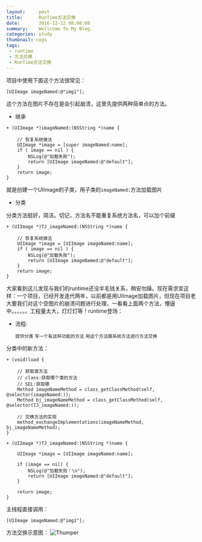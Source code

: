 ```yaml
---
layout:     post
title:      RunTime方法交换
date:       2016-12-12 08:08:08
summary:    Wellcome To My Blog.
categories: study
thumbnail: cogs
tags:
 - runtime
 - 方法交换
 - RunTime方法交换
---
```

项目中使用下面这个方法很常见：

```
[UIImage imageNamed:@"img1"];
```
这个方法在图片不存在是会引起崩溃，这里先提供两种简单点的方法。

- 继承

```
+ (UIImage *)imageNamed:(NSString *)name {

    // 恢复系统做法
    UIImage *image = [super imageNamed:name];
    if ( image == nil ) {
        NSLog(@"加载失败");
        return [UIImage imageNamed:@"default"];
    }
    return image;
}
```
就是创建一个UIImage的子类，用子类的`imageNamed:`方法加载图片

- 分类

分类方法挺好，简洁。切记，方法名不能重复系统方法名，可以加个前缀

```
+ (UIImage *)TJ_imageNamed:(NSString *)name {

    // 恢复系统做法
    UIImage *image = [UIImage imageNamed:name];
    if ( image == nil ) {
        NSLog(@"加载失败");
        return [UIImage imageNamed:@"default"];
    }
    return image;
}
```
大家看到这儿发现与我们的runtime还没半毛钱关系，稍安勿躁。现在需求变这样：一个项目，已经开发迭代两年，以前都是用UIImage加载图片，但现在项目老大要我们对这个空图片的崩溃问题进行处理，一看看上面两个方法，懵逼中。。。。。。工程量太大，灯灯灯等！runtime登场：

- 流程:

	 `提供分类`
	 `写一个有这样功能的方法`
	 `用这个方法跟系统方法进行方法交换`

分类中的新方法：

```
+ (void)load {

    // 获取类方法
    // class:获取哪个类的方法
    // SEL:获取哪
    Method imageNameMethod = class_getClassMethod(self, @selector(imageNamed:));
    Method bj_imageNameMethod = class_getClassMethod(self, @selector(TJ_imageNamed:));

    // 交换方法的实现
    method_exchangeImplementations(imageNameMethod, bj_imageNameMethod);
}

+ (UIImage *)TJ_imageNamed:(NSString *)name {

    UIImage *image = [UIImage imageNamed:name];

    if (image == nil) {
        NSLog(@"加载失败！\n");
        return [UIImage imageNamed:@"default"];
    }

    return image;
}

```

主线程直接调用：

```
[UIImage imageNamed:@"img1"];
```

方法交换示意图：
![Thumper](http://pic.yupoo.com/joshpell/G5XK4VgE/rDp9G.png)






